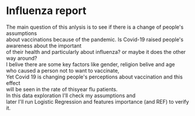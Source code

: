 # Influenza report 
The main question of this anlysis is to see if there is a change of people's assumptions <br/>
about vaccinations because of the pandemic. Is Covid-19 raised people's awareness about the important <br/>
of their health and particularly about influenza? or maybe it does the other way around?<br/>
I belive there are some key factors like gender, religion belive and age <br/>
who caused a person not to want to vaccinate,<br/>
Yet Covid 19 is changing people's perceptions about vaccination and this effect <br/>
will be seen in the rate of thisyear flu patients.<br/>
In this data exploration I'll check my assumptions and <br/>
later I'll run Logistic Regression and features importance (and REF) to verify it.
